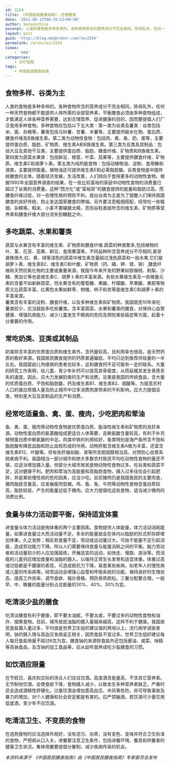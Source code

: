 ```yaml
---
id: 3254
title: 《中国居民膳食指南》-合理膳食
date: '2011-08-13T06:39:52+00:00'
author: bensonchina
excerpt: 人类的食物是多种多样的。各种食物所含的营养成分不完全相同。除母乳外，任何一种天然食物都不能提供人体所需的全部营养素，平衡膳食必须由多种食物组成，才能满足人体各种营养需要，达到合理营养、促进健康的目的
layout: post
guid: 'http://blog.medprober.com/?p=3254'
permalink: /archives/3254
views:
    - '944'
categories:
    - 诊疗指南
tags:
    - 中国居民膳食指南
---
```


## 食物多样、谷类为主

人类的食物是多种多样的。各种食物所含的营养成分不完全相同。除母乳外，任何一种天然食物都不能提供人体所需的全部营养素，平衡膳食必须由多种食物组成，才能满足人体各种营养需要，达到合理营养、促进健康的目的，因而要提倡人们广泛食用多种食物。多种食物应包括以下五大类：第一类为谷类及薯类：谷类包括米、面、杂粮等，薯类包括马铃薯、甘薯、木薯等，主要提供碳水化物、蛋白质、膳食纤维及B族维生素。第二类为动物性食物：包括肉、禽、鱼、奶、蛋等，主要提供蛋白质、脂肪、矿物质、维生素A和B族维生素。第三类为豆类及其制品：包括大豆及其他干豆类，主要提供蛋白质、脂肪、膳食纤维、矿物质和B族维生素。第四类为蔬菜水果类：包括鲜豆、根茎、叶菜、茄果等，主要提供膳食纤维、矿物质、维生素C和胡萝卜素。第五类为纯热能食物：包括动植物油、淀粉、食用糖和酒类，主要提供能量。植物油还可提供维生素E和必需脂肪酸。谷类食物是中国传统膳食的主体。随着经济发展，生活改善，人们倾向于食用更多的动物性食物。根据1992年全国营养调查的结果，在一些比较富裕的家庭中动物性食物的消费量已超过了谷类的消费量。这种“西方化”或“富裕型”的膳食提供的能量和脂肪过高，而膳食纤维过低，对一些慢性病的预防不利。提出谷类为主是为了提醒人们保持我国膳食的良好传统，防止发达国家膳食的弊端。另外要注意粗细搭配，经常吃一些粗细、杂粮等。稻米、小麦不要碾磨太精，否则谷粒表层所含的维生素、矿物质等营养素和膳食纤维大部分流失到糠麸之中。

## 多吃蔬菜、水果和薯类

蔬菜与水果含有丰富的维生素、矿物质和膳食纤维.蔬菜的种类繁多,包括植物的叶、茎、花苔、茄果、鲜豆、食用蕈藻等，不同品种所含营养成分不尽相同,甚至悬殊很大.红、黄、绿等深色的蔬菜中维生素含量超过浅色蔬菜和一般水果,它们是胡萝卜素、维生素B2、维生素C和叶酸、矿物质（钙、磷、钾、镁、铁）,膳食纤维和天然抗氧化物的主要或重要来源。我国今年来开发的野果如猕猴桃、刺梨、沙棘、黑加仑等也是维生素C、胡萝卜素的丰富来源。有些水果维生素及一些微量元素的含量不如新鲜蔬菜，但水果含有的葡萄糖、果酸、柠檬酸、苹果酸、果胶等物质又比蔬菜丰富。红黄色水果如鲜枣、柑橘、柿子和杏等是维生素C和胡萝卜素的丰富来源。  
薯类含有丰富的淀粉、膳食纤维，以及多种维生素和矿物质。我国居民10年来吃薯类较少，应当鼓励多吃些薯类。含丰富蔬菜、水果和薯类的膳食，对保持心血管健康、增强抗病能力、减少儿童发生干眼病的危险及预防某些癌症等方面，起着十分重要的作用。

## 常吃奶类、豆类或其制品

奶类除含丰富的优质蛋白质和维生素外，含钙量较高，且利用率也很高，是天然钙质的极好来源。我国居民膳食提供的钙质普遍偏低，平均只达到推荐供给量的一半左右。我国婴幼儿佝偻病的患者也较多，这和膳食钙不足可能有一定的联系。大量的研究工作表明，给儿童、青少年补钙可以提高其骨密度，从而延缓其发生骨质丢失的速度。因此，应大力发展奶类的生产和消费。豆类是我国的传统食品，含大量的优质蛋白质、不饱和脂肪酸，钙及维生素B1、维生素B2、烟酸等。为提高农村人口的蛋白质摄入量及防止城市中过多消费肉类带来的不利影响，应大力提倡豆类，特别是大豆及其制品的生产和消费。

## 经常吃适量鱼、禽、蛋、瘦肉，少吃肥肉和荤油

鱼、禽、蛋、瘦肉等动物性食物是优质蛋白质、脂溶性维生素和矿物质的良好来源。动物性蛋白质的氨基酸组成更适合人体需要，且赖氨酸含量较高，有利于补充植物蛋白质中赖氨酸的中足。肉类中铁的利用较好，鱼类特别是海产鱼所含不饱和脂肪酸有降低血脂和防止血栓形成的作用。动物肝脏含维生素A极为丰富，还富含维生素B12、叶酸等。但有些肝器如脑、肾等所含胆固醇相当高，对预防心血管系统疾病不利。我国相当一部分城市和绝大多数农村居民平均吃动物性食物的量还不够，应适当增加摄入量。但部分大城市居民食物动物性食物过多，吃谷类和蔬菜不足，这对健康不利。肥肉和荤油为高能量和高脂肪食物，摄入过多往往会引起肥胖，并是某些慢性病的危险因素，应当少吃。目前猪肉仍是我国我民的主要肉食，猪肉脂肪含量高，应发展瘦肉型猪。鸡、鱼、兔、牛肉等动物性食物含蛋白质较高，脂肪较低，产生的能量远低于猪肉。应大力提倡吃这些食物，适当减少猪肉的消费比例。

## 食量与体力活动要平衡，保持适宜体重

进食量与体力活动是掏体重的两个主要因素。食物提供人体能量，体力活动消耗能量。如果进食量过大而活动量不足，多余的能量就会在体内以脂肪的形式积存即增加体重，久之发胖；相反若食量不足，劳动或运动量过大，可由于能量不足引起消瘦，造成劳动能力下降。所以人们需要保持食量与能量消耗之间的平衡。脑力劳动者和活动量较少的人应加强锻炼，开展适宜的运动，如快走、慢跑、游泳等。而消瘦的儿童则应增加食量和油脂的摄入，以维持正常生长发育和适宜体重。体重过高或过低都是不健康的表现，可造成抵抗力下降，易患某些疾病，如老年人的慢性病或儿童的传染病等。经常运动会增强心血管和呼吸系统的功能，保持良好的生理状态、提高工作效率、调节食欲、强壮骨骼、预防骨质疏松。三餐分配要合理。一般早、中、晚餐的能量分别占总能量的30%、40%、30%为宜。

## 吃清淡少盐的膳食

吃清淡膳食有利于健康，即不要太油腻，不要太咸，不要过多的动物性食物和油炸、烟熏食物。目前，城市居民油脂的摄入量越来越高，这样不利于健康。我国居民食盐摄入量过多，平均值是世界卫生组织建议值的两培以上。流行病学调查表明，钠的摄入理与高血压发病呈正相关，因而食盐不宜过多。世界卫生组织建议每人每日食盐用量不超过6克为宜。膳食钠的来源除食盐外还包括酱油、咸菜、味精等高钠食品，及含钠的加工食品等。应从幼年就养成吃少盐膳食的习惯。

## 如饮酒应限量

在节假日、喜庆和交际的场合人们往往饮酒。高度酒含能量高，不含其它营养素。无节制地饮酒，会使食欲下降，食物摄入减少，以致发生多种营养素缺乏，严重时还会造成酒精性肝硬化。过量饮酒会增加患高血压、中风等危险，并可导致事故及暴力的增加，对个人健康和社会安定都是有害的。应严禁酗酒，若饮酒可少量饮用低度酒，青少年不应饮酒。

## 吃清洁卫生、不变质的食物

在选购食物时应当选择外观好，没有泥污、杂质，没有变色、变味并符合卫生标准的食物，严把病从口入关。进餐要注意卫生条件，包括进餐环境、餐具和供餐者的健康卫生状况。集体用餐要提倡分餐制，减少疾病传染的机会。

*本资料来源于 《中国居民膳食指南》由《中国居民膳食指南》专家委员会发布*